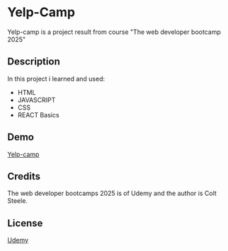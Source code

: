 # Yelp-Camp

Yelp-camp is a project result from course "The web developer bootcamp 2025"

## Description

In this project i learned and used:

* HTML
* JAVASCRIPT
* CSS
* REACT Basics

## Demo

[Yelp-camp](https://yelp-camp-arpf.onrender.com/)
## Credits

The web developer bootcamps 2025 is of Udemy and the author is Colt Steele.

## License

[Udemy](https://www.udemy.com/course/the-web-developer-bootcamp/?couponCode=ST22MT240325G1)
